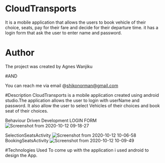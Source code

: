 # CloudTransports
It is a mobile application that allows the users to book vehicle of their choice, seats,  pay for their fare and decide for their departure time. it has a login form 
that ask the user to enter name and password.

# Author
The project was created by Agnes Wanjiku

#AND

You can reach me via email @shikonorman@gmail.com

#Description
CloudTransports is a mobile application created using android studio.The application allows the user to login with userName and password. It also allow the
user to select Vehicles of their choices and book seat of their choices.


Behaviour Driven Development
LOGIN FORM
![Screenshot from 2020-10-12 09-18-27](https://user-images.githubusercontent.com/63198747/95715083-eb182d00-0c71-11eb-8fb2-24d6e89ab053.png)

SelectionSeatsActivity
![Screenshot from 2020-10-12 10-06-58](https://user-images.githubusercontent.com/63198747/95715572-c1abd100-0c72-11eb-9ad7-f1b09a2f9486.png)
BookingSeatsActivity
![Screenshot from 2020-10-12 10-09-49](https://user-images.githubusercontent.com/63198747/95715869-38e16500-0c73-11eb-9f1e-05d34d6617e6.png)

#Technologies Used
To come up with the application i used android to design the App.
